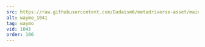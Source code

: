 ```yaml
---
src: https://raw.githubusercontent.com/Dadaism6/metadriverse-asset/main/script-waymo-output-newcompressed/waymo_1041.mp4
alt: waymo_1041
tag: waymo
vid: 1041
order: 106
---
```

